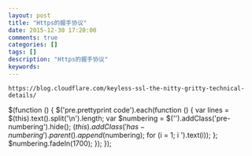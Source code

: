 ```yaml
---
layout: post
title: "Https的握手协议"
date: 2015-12-30 17:20:00 
comments: true
categories: []
tags: []
description: "Https的握手协议"
keywords: 
---
```



 
  
   
  
  
   
    https://blog.cloudflare.com/keyless-ssl-the-nitty-gritty-technical-details/
   
  
 
 
  $(function () {
                $('pre.prettyprint code').each(function () {
                    var lines = $(this).text().split('\n').length;
                    var $numbering = $('').addClass('pre-numbering').hide();
                    $(this).addClass('has-numbering').parent().append($numbering);
                    for (i = 1; i ').text(i));
                    };
                    $numbering.fadeIn(1700);
                });
            });
 


